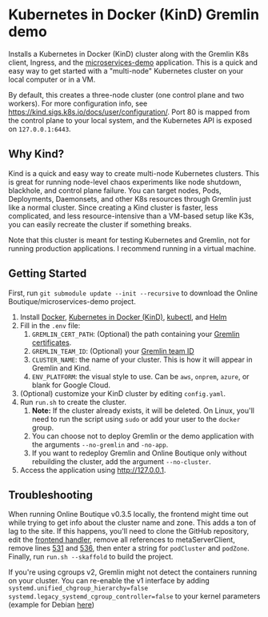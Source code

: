 # Kubernetes in Docker (KinD) Gremlin demo

Installs a Kubernetes in Docker (KinD) cluster along with the Gremlin K8s client, Ingress, and the [microservices-demo](https://github.com/GoogleCloudPlatform/microservices-demo) application. This is a quick and easy way to get started with a "multi-node" Kubernetes cluster on your local computer or in a VM.

By default, this creates a three-node cluster (one control plane and two workers). For more configuration info, see https://kind.sigs.k8s.io/docs/user/configuration/. Port 80 is mapped from the control plane to your local system, and the Kubernetes API is exposed on `127.0.0.1:6443`.

## Why Kind?

Kind is a quick and easy way to create multi-node Kubernetes clusters. This is great for running node-level chaos experiments like node shutdown, blackhole, and control plane failure. You can target nodes, Pods, Deployments, Daemonsets, and other K8s resources through Gremlin just like a normal cluster. Since creating a Kind cluster is faster, less complicated, and less resource-intensive than a VM-based setup like K3s, you can easily recreate the cluster if something breaks.

Note that this cluster is meant for testing Kubernetes and Gremlin, not for running production applications. I recommend running in a virtual machine.

## Getting Started

First, run `git submodule update --init --recursive` to download the Online Boutique/microservices-demo project.

1. Install [Docker](https://docs.docker.com/install/), [Kubernetes in Docker (KinD)](https://kind.sigs.k8s.io/), [kubectl](https://kubernetes.io/docs/tasks/tools/install-kubectl/), and [Helm](https://helm.sh/docs/intro/install/)
2. Fill in the `.env` file:
	1. `GREMLIN_CERT_PATH`: (Optional) the path containing your [Gremlin certificates](https://www.gremlin.com/docs/infrastructure-layer/authentication/#signature-based-authentication).
	2. `GREMLIN_TEAM_ID`: (Optional) your [Gremlin team ID](https://app.gremlin.com/settings/teams)
	3. `CLUSTER_NAME`: the name of your cluster. This is how it will appear in Gremlin and Kind.
	4. `ENV_PLATFORM`: the visual style to use. Can be `aws`, `onprem`, `azure`, or blank for Google Cloud.
3. (Optional) customize your KinD cluster by editing `config.yaml`.
4. Run `run.sh` to create the cluster.
	1. **Note:** If the cluster already exists, it will be deleted. On Linux, you'll need to run the script using `sudo` or add your user to the `docker` group.
	2. You can choose not to deploy Gremlin or the demo application with the arguments `--no-gremlin` and `-no-app`.
	3. If you want to redeploy Gremlin and Online Boutique only without rebuilding the cluster, add the argument `--no-cluster`.
5. Access the application using http://127.0.0.1.

## Troubleshooting

When running Online Boutique v0.3.5 locally, the frontend might time out while trying to get info about the cluster name and zone. This adds a ton of lag to the site. If this happens, you'll need to clone the GitHub repository, edit the [frontend handler](https://github.com/GoogleCloudPlatform/microservices-demo/blob/v0.3.5/src/frontend/handlers.go), remove all references to metaServerClient, remove lines [531](https://github.com/GoogleCloudPlatform/microservices-demo/blob/v0.3.5/src/frontend/handlers.go#L531) and [536](https://github.com/GoogleCloudPlatform/microservices-demo/blob/v0.3.5/src/frontend/handlers.go#L536), then enter a string for `podCluster` and `podZone`. Finally, run `run.sh --skaffold` to build the project.

If you're using cgroups v2, Gremlin might not detect the containers running on your cluster. You can re-enable the v1 interface by adding `systemd.unified_chgroup_hierarchy=false systemd.legacy_systemd_cgroup_controller=false` to your kernel parameters (example for Debian [here](https://www.debian.org/releases/stable/amd64/release-notes/ch-information.en.html#openstack-cgroups))